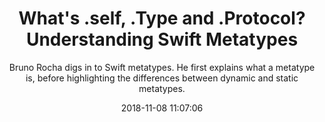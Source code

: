 ---
title: "What's .self, .Type and .Protocol? Understanding Swift Metatypes"
subtitle: "Bruno Rocha digs in to Swift metatypes. He first explains what a metatype is, before highlighting the differences between dynamic and static metatypes."
tags: ["metatype","type","self","protocol"]
link: "https://swiftrocks.com/whats-type-and-self-swift-metatypes.html"
date: "2018-11-08 11:07:06"
---